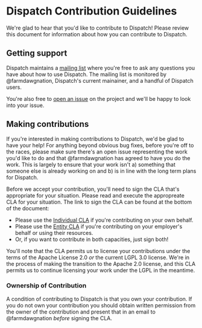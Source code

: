 # Dispatch Contribution Guidelines

We're glad to hear that you'd like to contribute to Dispatch! Please review
this document for information about how you can contribute to Dispatch.

## Getting support

Dispatch maintains a [mailing
list](https://groups.google.com/forum/?fromgroups#!forum/dispatch-scala)
where you're free to ask any questions you have about how to use Dispatch.
The mailing list is monitored by @farmdawgnation, Dispatch's current
mainainer, and a handful of Dispatch users.

You're also free to [open an issue](https://github.com/dispatch/reboot/issues)
on the project and we'll be happy to look into your issue.

## Making contributions

If you're interested in making contributions to Dispatch, we'd be glad to have your help! For
anything beyond obvious bug fixes, before you're off to the races, please make sure there's an open
issue representing the work you'd like to do and that @farmdawgnation has agreed to have you do the
work. This is largely to ensure that your work isn't a) something that someone else is already
working on and b) is in line with the long term plans for Dispatch.

Before we accept your contribution, you'll need to sign the CLA that's appropriate for your
situation. Please read and execute the appropreate CLA for your situation. The link to sign
the CLA can be found at the bottom of the document:

* Please use the [Individual CLA](https://github.com/dispatch/reboot/blob/master/cla/individual-cla.md)
  if you're contributing on your own behalf.
* Please use the [Entity CLA](https://github.com/dispatch/reboot/blob/master/cla/entity-cla.md)
  if you're contributing on your employer's behalf or using their resources.
* Or, if you want to contribute in both capacities, just sign both!

You'll note that the CLA permits us to license your contributions under the terms of the Apache
License 2.0 _or_ the current LGPL 3.0 license. We're in the process of making the transition to
the Apache 2.0 license, and this CLA permits us to continue licensing your work under the LGPL in
the meantime.

### Ownership of Contribution

A condition of contributing to Dispatch is that you own your contribution. If you do not own your
contribution you should obtain written permission from the owner of the contribution and present
that in an email to @farmdawgnation _before_ signing the CLA.
